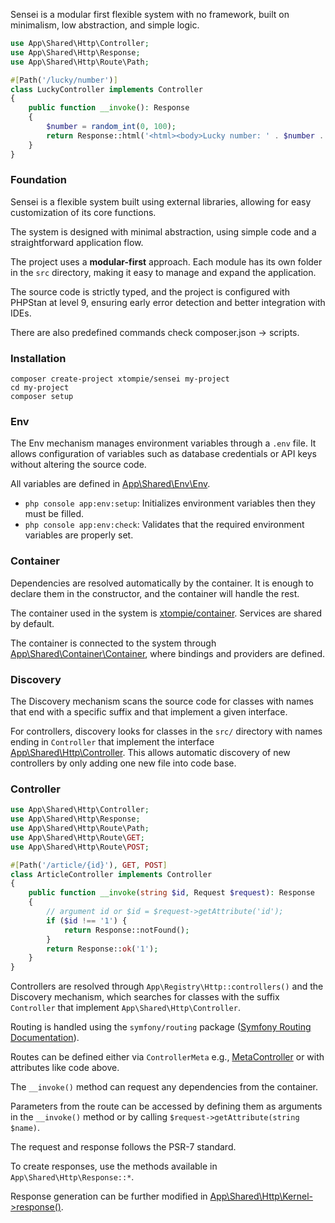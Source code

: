 
Sensei is a modular first flexible system with no framework, built on minimalism, low abstraction, and simple logic.

```php
use App\Shared\Http\Controller;
use App\Shared\Http\Response;
use App\Shared\Http\Route\Path;

#[Path('/lucky/number')]
class LuckyController implements Controller
{
    public function __invoke(): Response
    {
        $number = random_int(0, 100);
        return Response::html('<html><body>Lucky number: ' . $number . '</body></html>');
    }
}
```

### Foundation

Sensei is a flexible system built using external libraries, allowing for easy customization of its core functions.

The system is designed with minimal abstraction, using simple code and a straightforward application flow.

The project uses a **modular-first** approach. Each module has its own folder in the `src` directory, making it easy to manage and expand the application.

The source code is strictly typed, and the project is configured with PHPStan at level 9, ensuring early error detection and better integration with IDEs.

There are also predefined commands check composer.json -> scripts.

### Installation

```shell
composer create-project xtompie/sensei my-project
cd my-project
composer setup
```

### Env

The Env mechanism manages environment variables through a `.env` file. It allows configuration of variables such as database credentials or API keys without altering the source code.

All variables are defined in [App\Shared\Env\Env](https://github.com/xtompie/sensei/tree/master/src/Shared/Env/Env.php).

- `php console app:env:setup`: Initializes environment variables then they must be filled.
- `php console app:env:check`: Validates that the required environment variables are properly set.

### Container

Dependencies are resolved automatically by the container. It is enough to declare them in the constructor, and the container will handle the rest.

The container used in the system is [xtompie/container](https://github.com/xtompie/container). Services are shared by default.

The container is connected to the system through [App\Shared\Container\Container](https://github.com/xtompie/sensei/tree/master/src/App/Shared/Container/Container.php), where bindings and providers are defined.

### Discovery

The Discovery mechanism scans the source code for classes with names that end with a specific suffix and that implement a given interface.

For controllers, discovery looks for classes in the `src/` directory with names ending in `Controller` that implement the interface [App\Shared\Http\Controller](https://github.com/xtompie/sensei/tree/master/src/App/Shared/Http/Controller.php). This allows automatic discovery of new controllers by only adding one new file into code base.

### Controller

```php
use App\Shared\Http\Controller;
use App\Shared\Http\Response;
use App\Shared\Http\Route\Path;
use App\Shared\Http\Route\GET;
use App\Shared\Http\Route\POST;

#[Path('/article/{id}'), GET, POST]
class ArticleController implements Controller
{
    public function __invoke(string $id, Request $request): Response
    {
        // argument id or $id = $request->getAttribute('id');
        if ($id !== '1') {
            return Response::notFound();
        }
        return Response::ok('1');
    }
}
```

Controllers are resolved through `App\Registry\Http::controllers()` and the Discovery mechanism, which searches for classes with the suffix `Controller` that implement `App\Shared\Http\Controller`.

Routing is handled using the `symfony/routing` package ([Symfony Routing Documentation](https://symfony.com/doc/current/routing.html)).

Routes can be defined either via `ControllerMeta` e.g., [MetaController](https://github.com/xtompie/sensei/blob/master/src/Example/UI/Controller/MetaController.php) or with attributes like code above.

The `__invoke()` method can request any dependencies from the container.

Parameters from the route can be accessed by defining them as arguments in the `__invoke()` method or by calling `$request->getAttribute(string $name)`.

The request and response follows the PSR-7 standard.

To create responses, use the methods available in `App\Shared\Http\Response::*`.

Response generation can be further modified in [App\Shared\Http\Kernel->response()](https://github.com/xtompie/sensei/tree/master/src/Shared/Http/Kernel.php).